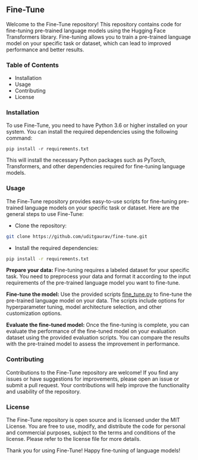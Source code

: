 ## Fine-Tune

Welcome to the Fine-Tune repository! This repository contains code for fine-tuning pre-trained language models using the Hugging Face Transformers library. Fine-tuning allows you to train a pre-trained language model on your specific task or dataset, which can lead to improved performance and better results.

### Table of Contents
- Installation
- Usage
- Contributing
- License

### Installation

To use Fine-Tune, you need to have Python 3.6 or higher installed on your system. You can install the required dependencies using the following command:

```
pip install -r requirements.txt
```
This will install the necessary Python packages such as PyTorch, Transformers, and other dependencies required for fine-tuning language models.

### Usage
The Fine-Tune repository provides easy-to-use scripts for fine-tuning pre-trained language models on your specific task or dataset. Here are the general steps to use Fine-Tune:

- Clone the repository:
```bash
git clone https://github.com/uditgaurav/fine-tune.git
```
- Install the required dependencies:
```bash
pip install -r requirements.txt
```

__Prepare your data:__ Fine-tuning requires a labeled dataset for your specific task. You need to preprocess your data and format it according to the input requirements of the pre-trained language model you want to fine-tune.

__Fine-tune the model:__ Use the provided scripts [fine_tune.py](./scripts/fine_tune.py) to fine-tune the pre-trained language model on your data. The scripts include options for hyperparameter tuning, model architecture selection, and other customization options.

__Evaluate the fine-tuned model:__ Once the fine-tuning is complete, you can evaluate the performance of the fine-tuned model on your evaluation dataset using the provided evaluation scripts. You can compare the results with the pre-trained model to assess the improvement in performance.

### Contributing

Contributions to the Fine-Tune repository are welcome! If you find any issues or have suggestions for improvements, please open an issue or submit a pull request. Your contributions will help improve the functionality and usability of the repository.

### License
The Fine-Tune repository is open source and is licensed under the MIT License. You are free to use, modify, and distribute the code for personal and commercial purposes, subject to the terms and conditions of the license. Please refer to the license file for more details.

Thank you for using Fine-Tune! Happy fine-tuning of language models!